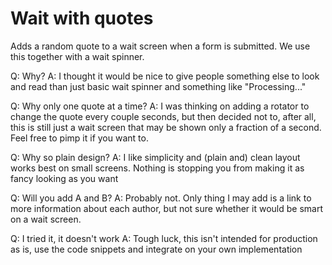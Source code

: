 # Wait with quotes

Adds a random quote to a wait screen when a form is submitted. We use this together with a wait spinner.

Q: Why?
A: I thought it would be nice to give people  something else to look and read than just basic wait spinner and something like "Processing..."

Q: Why only one quote at a time?
A: I was thinking on adding a rotator to change the quote every couple seconds, but then decided not to, after all, this is still just a wait screen that may be shown only a fraction of a second. Feel free to pimp it if you want to.

Q: Why so plain design?
A: I like simplicity and (plain and) clean layout works best on small screens. Nothing is stopping you from making it as fancy looking as you want

Q: Will you add A and B?
A: Probably not. Only thing I may add is a link to more information about each author, but not sure whether it would be smart on a wait screen.

Q: I tried it, it doesn't work
A: Tough luck, this isn't intended for production as is, use the code snippets and integrate on your own implementation

